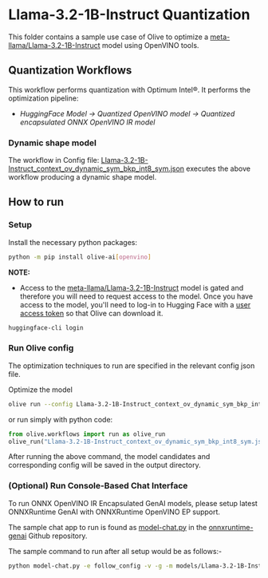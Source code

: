 # Llama-3.2-1B-Instruct Quantization

This folder contains a sample use case of Olive to optimize a [meta-llama/Llama-3.2-1B-Instruct](https://huggingface.co/meta-llama/Llama-3.2-1B-Instruct) model using OpenVINO tools.

## Quantization Workflows

This workflow performs quantization with Optimum Intel®. It performs the optimization pipeline:

- *HuggingFace Model -> Quantized OpenVINO model -> Quantized encapsulated ONNX OpenVINO IR model*

### Dynamic shape model

The workflow in Config file: [Llama-3.2-1B-Instruct_context_ov_dynamic_sym_bkp_int8_sym.json](Llama-3.2-1B-Instruct_context_ov_dynamic_sym_bkp_int8_sym.json) executes the above workflow producing a dynamic shape model.

## How to run

### Setup

Install the necessary python packages:

```bash
python -m pip install olive-ai[openvino]
```

**NOTE:**

- Access to the [meta-llama/Llama-3.2-1B-Instruct](https://huggingface.co/meta-llama/Llama-3.2-1B-Instruct) model is gated and therefore you will need to request access to the model. Once you have access to the model, you'll need to log-in to Hugging Face with a [user access token](https://huggingface.co/docs/hub/security-tokens) so that Olive can download it.

```bash
huggingface-cli login
```

### Run Olive config

The optimization techniques to run are specified in the relevant config json file.

Optimize the model

```bash
olive run --config Llama-3.2-1B-Instruct_context_ov_dynamic_sym_bkp_int8_sym.json
```

or run simply with python code:

```python
from olive.workflows import run as olive_run
olive_run("Llama-3.2-1B-Instruct_context_ov_dynamic_sym_bkp_int8_sym.json")
```

After running the above command, the model candidates and corresponding config will be saved in the output directory.

### (Optional) Run Console-Based Chat Interface

To run ONNX OpenVINO IR Encapsulated GenAI models, please setup latest ONNXRuntime GenAI with ONNXRuntime OpenVINO EP support.

The sample chat app to run is found as [model-chat.py](https://github.com/microsoft/onnxruntime-genai/blob/main/examples/python/model-chat.py) in the [onnxruntime-genai](https://github.com/microsoft/onnxruntime-genai/) Github repository.

The sample command to run after all setup would be as follows:-

```bash
python model-chat.py -e follow_config -v -g -m models/Llama-3.2-1B-Instruct_context_ov_dynamic_sym_bkp_int8_sym/model/
```
